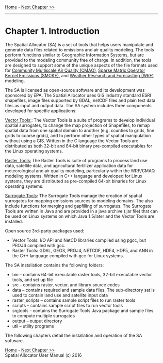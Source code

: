 [Home](README.md) - [Next Chapter >>](SA_ch02_install.md)
***

Chapter 1. Introduction 
===

The Spatial Allocator (SA) is a set of tools that helps users manipulate and generate data files related to emissions and air quality modeling. The tools perform functions similar to Geographic Information Systems, but are provided to the modeling community free of charge. In addition, the tools are designed to support some of the unique aspects of the file formats used for [Community Multiscale Air Quality (CMAQ)](http://www.epa.gov/cmaq), [Sparse Matrix Operator Kernel Emissions (SMOKE)](http://www.smoke-model.org), and [Weather Research and Forecasting (WRF)](http://www.wrf-model.org) modeling.

The SA is licensed as open-source software and its development was sponsored by EPA. The Spatial Allocator uses GIS industry standard ESRI shapefiles, image files supported by GDAL, netCDF files and plain text data files as input and output data. The SA system includes three components developed for specific applications:

[Vector Tools:](SA_ch03_vector.md): The Vector Tools is a suite of programs to develop individual spatial surrogates, to change the map projection of Shapefiles, to remap spatial data from one spatial domain to another (e.g. counties to grids, fine grids to coarse grids), and to perform other types of spatial manipulation without using a GIS. Written in the C language the Vector Tools are distributed as both 32-bit and 64-bit binary pre-compiled executables for the Linux operating systems.

[Raster Tools:](SA_ch04_raster.md) The Raster Tools is suite of programs to process land use data, satellite data, and agricultural fertilizer application data for meteorological and air quality modeling, particularly within the WRF/CMAQ modeling systems. Written in C++ language and developed for Linux systems, they are distributed as pre-compiled 64-bit binaries for Linux operating systems.

[Surrogate Tools](SA_ch05_surrogate.md): The Surrogate Tools manage the creation of spatial surrogates for mapping emissions sources to modeling domains. The also include functions for merging and gapfilling of surrogates. The Surrogate Tools are written in Java and are provided in a java archive (.jar file) that can be used on Linux systems on which Java 1.5/later and the Vector Tools are installed.

Open source 3rd-party packages used:

- Vector Tools: I/O API and NetCD libraries compiled using pgcc, but PROJ4 compiled with gcc.
- Raster Tools: GDAL, GEOS, PROJ4, NETCDF, HDF4, HDF5, and ANN in the C++ language compiled with gcc for Linux systems.

The SA installation contains the following folders:

- bin – contains 64-bit executable raster tools, 32-bit executable vector tools, and set up file
- src – contains raster, vector, and library source codes
- data – contains required and sample data files. The sub-directory sat is used to contain land use and satellite input data
- raster_scripts – contains sample script files to run raster tools
- scripts – contains sample script files to run vector tools
- srgtools – contains the Surrogate Tools Java package and sample files to compute multiple surrogates
- output – output directory
- util – utility programs
    
The following chapters detail the installation and operation of the SA software.

[Home](README.md) - [Next Chapter >>](SA_ch02_install.md)<br>
Spatial Allocator User Manual (c) 2016<br>

